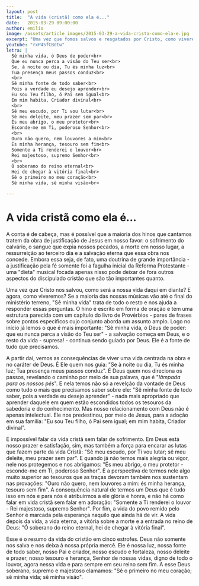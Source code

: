 ```yaml
---
layout: post
title:  "A vida (cristã) como ela é..."
date:   2015-03-29 09:00:00
author: emilio
image: /assets/article_images/2015-03-29-a-vida-crista-como-ela-e.jpg
excerpt: "Uma vez que fomos salvos e resgatados por Cristo, como viveremos? \"Sê minha vida\" nos fala sobre a vida após a redenção."
youtube: "rxP45fCBdtw"
letra: |
  Sê minha vida, ó Deus de poder<br>
  Que eu nunca perca a visão do Teu ser<br>
  Se, à noite ou dia, Tu és minha luz<br>
  Tua presença meus passos conduz<br>
  <br>
  Sê minha fonte de todo saber<br>
  Pois a verdade eu desejo aprender<br>
  Eu sou Teu filho, ó Pai sem igual<br>
  Em mim habita, Criador divinal<br>
  <br>
  Sê meu escudo, por Ti vou lutar<br>
  Sê meu deleite, meu prazer sem par<br>
  És meu abrigo, o meu protetor<br>
  Esconde-me em Ti, poderoso Senhor<br>
  <br>
  Ouro não quero, nem louvores a mim<br>
  És minha herança, tesouro sem fim<br>
  Somente a Ti renderei o louvor<br>
  Rei majestoso, supremo Senhor<br>
  <br>
  Ó soberano do reino eternal<br>
  Hei de chegar à vitória final<br>
  Sê o primeiro no meu coração<br>
  Sê minha vida, sê minha visão<br>

---
```


# A vida cristã como ela é...

A conta é de cabeça, mas é possível que a maioria dos hinos que cantamos tratem da obra de justificação de Jesus em nosso favor: o sofrimento do calvário, o sangue que expia nossos pecados, a morte em nosso lugar, a ressurreição ao terceiro dia e a salvação eterna que essa obra nos concede. Embora essa seja, de fato, uma doutrina de grande importância - a justificação pela fé somente foi a fagulha inicial da Reforma Protestante - uma "dieta" musical focada apenas nisso pode deixar de fora outros aspectos do discipulado cristão que são tão importantes quanto. 

Uma vez que Cristo nos salvou, como será a nossa vida daqui em diante? E agora, como viveremos? Se a maioria das nossas músicas vão até o final do ministério terreno, "Sê minha vida" trata de todo o resto e nos ajuda a responder essas perguntas. O hino é escrito em forma de oração e tem uma estrutura parecida com um capítulo do livro de Provérbios - pares de frases sobre pontos específicos cujo conjunto aborda um assunto amplo. Logo no início já lemos o que é mais importante: "Sê minha vida, ó Deus de poder: que eu nunca perca a visão do Teu ser" - a salvação começa em Deus, e o resto da vida - supresa! - continua sendo guiado por Deus. Ele é a fonte de tudo que precisamos.

A partir daí, vemos as consequências de viver uma vida centrada na obra e no caráter de Deus. É Ele quem nos guia: "Se à noite ou dia, Tu és minha luz; Tua presença meus passos conduz". É Deus quem nos direciona os passos, revelando o caminho por meio de sua palavra, que é "*lâmpada para os nossos pés*". E nela temos não só a revelção da vontade de Deus como tudo o mais que precisamos saber sobre ele: "Sê minha fonte de todo saber, pois a verdade eu desejo aprender" - nada mais apropriado que aprender daquele em quem estão escondidos todos os tesouros da sabedoria e do conhecimento. Mas nosso relacionamento com Deus não é apenas intelectual. Ele nos predestinou, por meio de Jesus, para a adoção em sua família: "Eu sou Teu filho, ó Pai sem igual; em mim habita, Criador divinal".

É impossível falar da vida cristã sem falar de sofrimento. Em Deus está nosso prazer e satisfação, sim, mas também a força para encarar as lutas que fazem parte da vida Cristã: "Sê meu escudo, por Ti vou lutar; sê meu deleite, meu prazer sem par". E quando já não temos mais alegria ou vigor, nele nos protegemos e nos abrigamos: "És meu abrigo, o meu protetor - esconde-me em Ti, poderoso Senhor". E a perspectiva de termos nele algo muito superior ao tesouros que as traças devoram também nos sustentam nas provações: "Ouro não quero, nem louvores a mim: és minha herança, tesouro sem fim". A consequência natural de termos um Deus que é tudo isso em nós e para nós é atribuírmos a ele glória e honra, e não há como falar em vida cristã sem falar em adoração: "Somente a Ti renderei o louvor - Rei majestoso, supremo Senhor". Por fim, a vida do povo remido pelo Senhor é marcada pela esperança naquilo que ainda há de vir. A vida depois da vida, a vida eterna, a vitória sobre a morte e a entrada no reino de Deus: "Ó soberano do reino eternal, hei de chegar à vitória final".

Esse é o resumo da vida do cristão em cinco estrofes. Deus não somente nos salva e nos deixa à nossa própria mercê. Ele é nossa luz, nossa fonte de todo saber, nosso Pai e criador, nosso escudo e fortaleza, nosso deleite e prazer, nosso tesouro e herança, Senhor de nossas vidas, digno de todo o louvor, agora nessa vida e para sempre em seu reino sem fim. A esse Deus soberano, supremo e majestoso clamamos: "Sê o primeiro no meu coração; sê minha vida; sê minha visão".
